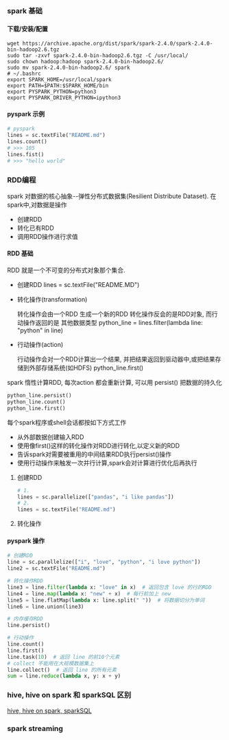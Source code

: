 ### spark 基础

#### 下载/安装/配置
```shell
wget https://archive.apache.org/dist/spark/spark-2.4.0/spark-2.4.0-bin-hadoop2.6.tgz
sudo tar -zxvf spark-2.4.0-bin-hadoop2.6.tgz -C /usr/local/
sudo chown hadoop:hadoop spark-2.4.0-bin-hadoop2.6/
sudo mv spark-2.4.0-bin-hadoop2.6/ spark
# ~/.bashrc
export SPARK_HOME=/usr/local/spark
export PATH=$PATH:$SPARK_HOME/bin
export PYSPARK_PYTHON=python3
export PYSPARK_DRIVER_PYTHON=ipython3
```

#### pyspark 示例
```python
# pyspark
lines = sc.textFile("README.md")
lines.count()
# >>> 105
lines.fist()
# >>> "hello world"
```

### RDD编程

spark 对数据的核心抽象--弹性分布式数据集(Resilient Distribute Dataset). 
在spark中,对数据是操作
- 创建RDD
- 转化已有RDD
- 调用RDD操作进行求值

#### RDD 基础
RDD 就是一个不可变的分布式对象那个集合.
- 创建RDD
    lines = sc.textFile("README.MD")
- 转化操作(transformation)  

    转化操作会由一个RDD 生成一个新的RDD
    转化操作反会的是RDD对象, 而行动操作返回的是 其他数据类型
    python_line = lines.filter(lambda line: "python" in line)
- 行动操作(action)   
    
    行动操作会对一个RDD计算出一个结果, 并把结果返回到驱动器中,或把结果存储到外部存储系统(如HDFS)
    python_line.first()
    
spark 惰性计算RDD, 每次action 都会重新计算, 可以用 persist() 把数据的持久化
```python
python_line.persist()
python_line.count()
python_line.first()
```

每个spark程序或shell会话都按如下方式工作
- 从外部数据创建输入RDD
- 使用像first()这样的转化操作对RDD进行转化,以定义新的RDD
- 告诉spark对需要被重用的中间结果RDD执行persist()操作
- 使用行动操作来触发一次并行计算,spark会对计算进行优化后再执行

1. 创建RDD
    ```python
    # 1.
    lines = sc.parallelize(["pandas", "i like pandas"])
    # 2.
    lines = sc.textFile("README.md")
    ```

2. 转化操作
    
    
    
#### pyspark 操作
```python
# 创建RDD
line = sc.parallelize(["i", "love", "python", "i love python"])
line2 = sc.textFile("README.md")

# 转化操作RDD
line3 = line.filter(lambda x: "love" in x)  # 返回包含 love 的行的RDD
line4 = line.map(lambda x: "new" + x)  # 每行前加上 new
line5 = line.flatMap(lambda x: line.split(" "))  # 将数据切分为单词
line6 = line.union(line3)

# 内存缓存RDD
line.persist()

# 行动操作
line.count()
line.first()
line.task(10)  # 返回 line 的前10个元素
# collect 不能用在大规模数据集上
line.collect()  # 返回 line 的所有元素
sum = line.reduce(lambda x, y: x + y)

```

### hive, hive on spark 和 sparkSQL 区别
[hive, hive on spark, sparkSQL](https://blog.csdn.net/MrLevo520/article/details/76696073)


### spark streaming
